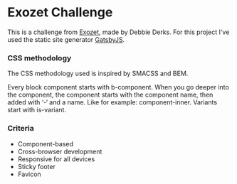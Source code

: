 # Exozet Challenge

This is a challenge from [Exozet](https://www.exozet.com/de/startpage/), made by Debbie Derks. For this project I've used the static site generator [GatsbyJS](https://www.gatsbyjs.org/).



### CSS methodology
The CSS methodology used is inspired by SMACSS and BEM.

Every block component starts with b-component. When you go deeper into the component, the component starts with the component name, then added with ‘-‘ and a name. Like for example: component-inner. Variants start with is-variant.

### Criteria
- Component-based
- Cross-browser development
- Responsive for all devices
- Sticky footer
- Favicon

